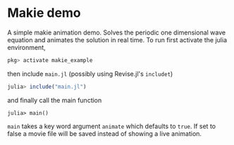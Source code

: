 # Makie demo
A simple makie animation demo. Solves the periodic one dimensional wave equation and animates the solution in real time. To run first activate the julia environment,
```julia
pkg> activate makie_example
```
then include `main.jl` (possibly using Revise.jl's `includet`)
```julia
julia> include("main.jl")
```
and finally call the main function
```
julia> main()
```

`main` takes a key word argument `animate` which defaults to `true`. If set to false a movie file will be saved instead of showing a live animation.
